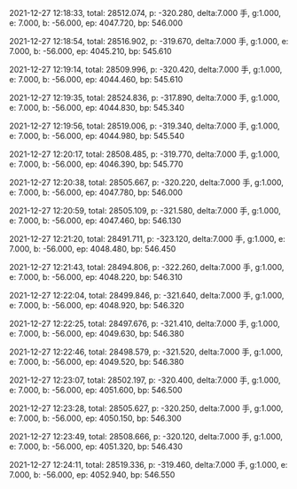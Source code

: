 2021-12-27 12:18:33, total: 28512.074, p: -320.280, delta:7.000 手, g:1.000, e: 7.000, b: -56.000, ep: 4047.720, bp: 546.000

2021-12-27 12:18:54, total: 28516.902, p: -319.670, delta:7.000 手, g:1.000, e: 7.000, b: -56.000, ep: 4045.210, bp: 545.610

2021-12-27 12:19:14, total: 28509.996, p: -320.420, delta:7.000 手, g:1.000, e: 7.000, b: -56.000, ep: 4044.460, bp: 545.610

2021-12-27 12:19:35, total: 28524.836, p: -317.890, delta:7.000 手, g:1.000, e: 7.000, b: -56.000, ep: 4044.830, bp: 545.340

2021-12-27 12:19:56, total: 28519.006, p: -319.340, delta:7.000 手, g:1.000, e: 7.000, b: -56.000, ep: 4044.980, bp: 545.540

2021-12-27 12:20:17, total: 28508.485, p: -319.770, delta:7.000 手, g:1.000, e: 7.000, b: -56.000, ep: 4046.390, bp: 545.770

2021-12-27 12:20:38, total: 28505.667, p: -320.220, delta:7.000 手, g:1.000, e: 7.000, b: -56.000, ep: 4047.780, bp: 546.000

2021-12-27 12:20:59, total: 28505.109, p: -321.580, delta:7.000 手, g:1.000, e: 7.000, b: -56.000, ep: 4047.460, bp: 546.130

2021-12-27 12:21:20, total: 28491.711, p: -323.120, delta:7.000 手, g:1.000, e: 7.000, b: -56.000, ep: 4048.480, bp: 546.450

2021-12-27 12:21:43, total: 28494.806, p: -322.260, delta:7.000 手, g:1.000, e: 7.000, b: -56.000, ep: 4048.220, bp: 546.310

2021-12-27 12:22:04, total: 28499.846, p: -321.640, delta:7.000 手, g:1.000, e: 7.000, b: -56.000, ep: 4048.920, bp: 546.320

2021-12-27 12:22:25, total: 28497.676, p: -321.410, delta:7.000 手, g:1.000, e: 7.000, b: -56.000, ep: 4049.630, bp: 546.380

2021-12-27 12:22:46, total: 28498.579, p: -321.520, delta:7.000 手, g:1.000, e: 7.000, b: -56.000, ep: 4049.520, bp: 546.380

2021-12-27 12:23:07, total: 28502.197, p: -320.400, delta:7.000 手, g:1.000, e: 7.000, b: -56.000, ep: 4051.600, bp: 546.500

2021-12-27 12:23:28, total: 28505.627, p: -320.250, delta:7.000 手, g:1.000, e: 7.000, b: -56.000, ep: 4050.150, bp: 546.300

2021-12-27 12:23:49, total: 28508.666, p: -320.120, delta:7.000 手, g:1.000, e: 7.000, b: -56.000, ep: 4051.320, bp: 546.430

2021-12-27 12:24:11, total: 28519.336, p: -319.460, delta:7.000 手, g:1.000, e: 7.000, b: -56.000, ep: 4052.940, bp: 546.550